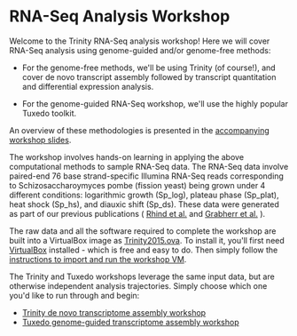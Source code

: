 # RNA-Seq Analysis Workshop

Welcome to the Trinity RNA-Seq analysis workshop! Here we will cover RNA-Seq analysis using genome-guided and/or genome-free methods:

* For the genome-free methods, we'll be using Trinity (of course!), and cover de novo transcript assembly followed by transcript quantitation and differential expression analysis.

* For the genome-guided RNA-Seq workshop, we'll use the highly popular Tuxedo toolkit.

An overview of these methodologies is presented in the [accompanying workshop slides](http://nowhere.com). 

The workshop involves hands-on learning in applying the above computational methods to sample RNA-Seq data.  The RNA-Seq data involve paired-end 76 base strand-specific Illumina RNA-Seq reads corresponding  to Schizosaccharoymyces pombe (fission yeast) being grown under 4 different conditions: logarithmic growth (Sp_log), plateau phase (Sp_plat), heat shock (Sp_hs), and diauxic shift (Sp_ds). These data were generated as part of our previous publications ( [Rhind et al.]( http://www.ncbi.nlm.nih.gov/pubmed/21511999) and [Grabherr et al.]( http://www.ncbi.nlm.nih.gov/pubmed/21572440) ).

The raw data and all the software required to complete the workshop are built into a VirtualBox image as [Trinity2015.ova](ftp://ftp.broadinstitute.org/pub/Trinity/RNASEQ_WORKSHOP/Trinity2015.ova).  To install it, you'll first need [VirtualBox](https://www.virtualbox.org/wiki/Downloads) installed - which is free and easy to do.  Then simply follow the [instructions to import and run the workshop VM](Import-and-run-workshop-VM).

The Trinity and Tuxedo workshops leverage the same input data, but are otherwise independent analysis trajectories.  Simply choose which one you'd like to run through and begin:

* [Trinity de novo transcriptome assembly workshop](Trinity-De-novo-Transcriptome-Assembly-Workshop)
* [Tuxedo genome-guided transcriptome assembly workshop](Tuxedo-Genome-Guided-Transcriptome-Assembly-Workshop)

